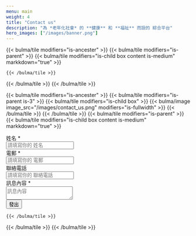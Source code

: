 ```yaml
---
menu: main
weight: 4
title: "Contact us"
description: "為 *老年化社會* 的 **健康** 和 **福祉** 而設的 綜合平台"
hero_images: ["/images/banner.png"]
---
```

{{< bulma/tile modifiers="is-ancester" >}}
  {{< bulma/tile modifiers="is-parent" >}}
    {{< bulma/tile modifiers="is-child box content is-medium" markkdown="true" >}}
      
    {{< /bulma/tile >}}
  {{< /bulma/tile >}}
{{< /bulma/tile >}}

{{< bulma/tile modifiers="is-ancester" >}}
  {{< bulma/tile modifiers="is-parent is-3" >}}
    {{< bulma/tile modifiers="is-child box" >}}
      {{< bulma/image image_src="/images/contact_us.png" modifiers="is-fullwidth" >}}
    {{< /bulma/tile >}}
  {{< /bulma/tile >}}
  {{< bulma/tile modifiers="is-parent" >}}
    {{< bulma/tile modifiers="is-child box content is-medium" markkdown="true" >}}
      <form action="https://script.google.com/macros/s/AKfycbzMQNMqnIv1dXPj-7CsHgcTjryAlm79bJpaiIvmryvY1zGPkVA9/exec" method="POST" accept-charset="UTF-8">
        <div class="field">
          <label class="label">姓名 *</label>
          <div class="control">
            <input class="input" type="text" name="name" placeholder="請填寫你的 姓名" >
          </div>
        </div>
        <div class="field">
          <label class="label">電郵 *</label>
          <div class="control">
            <input class="input" type="text" name="email" placeholder="請填寫你的 電郵">
          </div>
        </div>
        <div class="field">
          <label class="label">聯絡電話</label>
          <div class="control">
            <input class="input" type="text" name="phone_no" placeholder="請填寫你的 聯絡電話">
          </div>
        </div>
        <div class="field">
          <label class="label">訊息內容 *</label>
          <div class="control">
            <textarea class="textarea" name="message" placeholder="訊息內容"></textarea>
          </div>
        </div>
        <div class="control">
          <button class="button is-link">發出</button>
        </div>
      </form>

    {{< /bulma/tile >}}
  {{< /bulma/tile >}}
{{< /bulma/tile >}}
